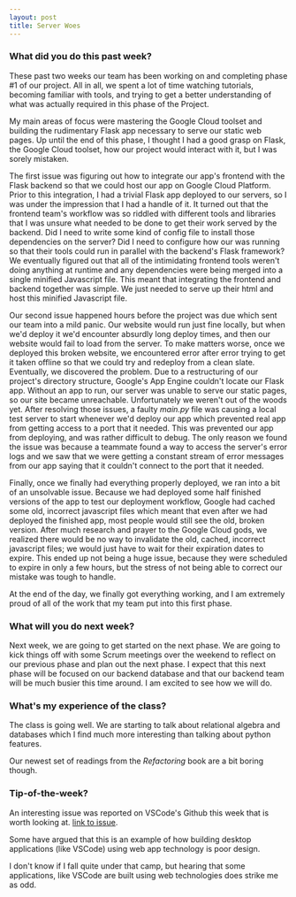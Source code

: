 ```yaml
---
layout: post
title: Server Woes
---
```


### What did you do this past week? ###

These past two weeks our team has been working on and completing phase #1 of our
project. All in all, we spent a lot of time watching tutorials, becoming
familiar with tools, and trying to get a better understanding of what was
actually required in this phase of the Project.

My main areas of focus were mastering the Google Cloud toolset and building the
rudimentary Flask app necessary to serve our static web pages. Up until the end
of this phase, I thought I had a good grasp on Flask, the Google Cloud toolset,
how our project would interact with it, but I was sorely mistaken.

The first issue was figuring out how to integrate our app's frontend
with the Flask backend so that we could host our app on Google Cloud Platform.
Prior to this integration, I had a trivial Flask app deployed to our servers,
so I was under the impression that I had a handle of it. It turned out that the
frontend team's workflow was so riddled with different tools and libraries that
I was unsure what needed to be done to get their work served by the backend. Did
I need to write some kind of config file to install those dependencies on the
server? Did I need to configure how our was running so that their tools could
run in parallel with the backend's Flask framework? We eventually figured out
that all of the intimidating frontend tools weren't doing anything at runtime
and any dependencies were being merged into a single minified Javascript file.
This meant that integrating the frontend and backend together was simple. We
just needed to serve up their html and host this minified Javascript file.

Our second issue happened hours before the project was due which sent our team
into a mild panic. Our website would run just fine locally, but when we'd deploy
it we'd encounter absurdly long deploy times, and then our website would fail to
load from the server. To make matters worse, once we deployed this broken
website, we encountered error after error trying to get it taken offline so that
we could try and redeploy from a clean slate. Eventually, we discovered the
problem. Due to a restructuring of our project's directory structure, Google's
App Engine couldn't locate our Flask app. Without an app to run, our server
was unable to serve our static pages, so our site became unreachable.
Unfortunately we weren't out of the woods yet. After resolving those issues, a
faulty *main.py* file was causing a local test server to start whenever we'd
deploy our app which prevented real app from getting access to a port that it
needed. This was prevented our app from deploying, and was rather difficult
to debug. The only reason we found the issue was because a teammate found a way
to access the server's error logs and we saw that we were getting a constant
stream of error messages from our app saying that it couldn't connect to the
port that it needed.

Finally, once we finally had everything properly deployed, we ran into a bit of
an unsolvable issue. Because we had deployed some half finished versions of the
app to test our deployment workflow, Google had cached some old, incorrect
javascript files which meant that even after we had deployed the finished
app, most people would still see the old, broken version. After much research
and prayer to the Google Cloud gods, we realized there would be no way to
invalidate the old, cached, incorrect javascript files; we would just have to
wait for their expiration dates to expire. This ended up not being a huge issue,
because they were scheduled to expire in only a few hours, but the stress of not
being able to correct our mistake was tough to handle.

At the end of the day, we finally got everything working, and I am extremely
proud of all of the work that my team put into this first phase.

### What will you do next week? ###

Next week, we are going to get started on the next phase. We are going to kick
things
off with some Scrum meetings over the weekend to reflect on our previous phase
and plan out the next phase. I expect that this next phase will be focused on
our backend database and that our backend team will be much busier this time
around. I am excited to see how we will do.

### What's my experience of the class? ###

The class is going well. We are starting to talk about relational algebra and
databases which I find much more interesting than talking about python features.

Our newest set of readings from the *Refactoring* book are a bit boring though.

### Tip-of-the-week? ###

An interesting issue was reported on VSCode's Github this week that is worth
looking at. [link to issue](https://github.com/Microsoft/vscode/issues/22900).

Some have argued that this is an example of how building desktop applications
(like VSCode) using web app technology is poor design. 

I don't know if I fall quite under that camp, but hearing that some applications,
like VSCode are built using web technologies does strike me as odd.


